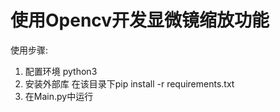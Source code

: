 # 使用Opencv开发显微镜缩放功能

使用步骤:
1. 配置环境 python3
2. 安装外部库 在该目录下pip install -r requirements.txt
3. 在Main.py中运行